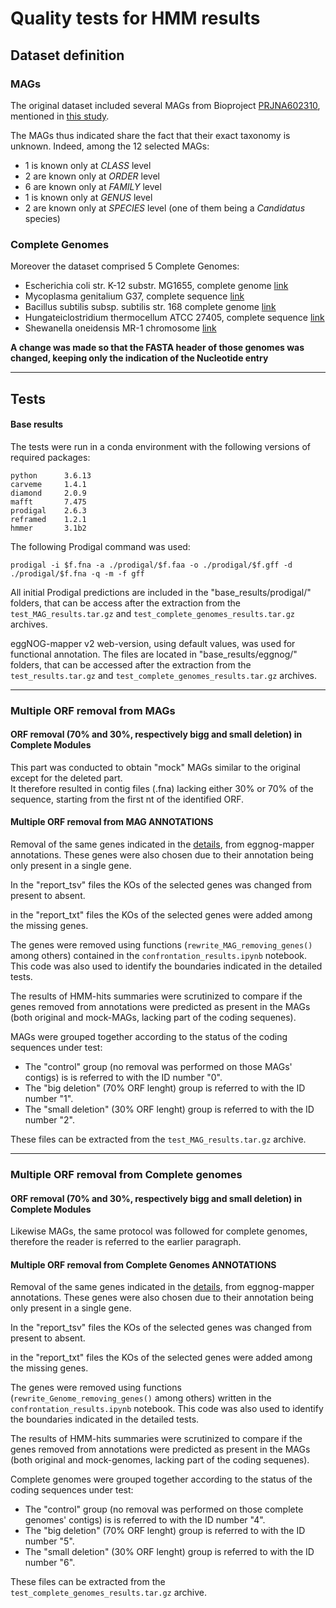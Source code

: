 # Quality tests for HMM results

## Dataset definition

### MAGs
The original dataset included several MAGs from Bioproject [PRJNA602310](https://www.ncbi.nlm.nih.gov/bioproject/PRJNA602310), mentioned in [this study](https://pubmed.ncbi.nlm.nih.gov/33714811/).

The MAGs thus indicated share the fact that their exact taxonomy is unknown.
Indeed, among the 12 selected MAGs:

- 1 is known only at *CLASS* level
- 2 are known only at *ORDER* level
- 6 are known only at *FAMILY* level
- 1 is known only at *GENUS* level
- 2 are known only at *SPECIES* level (one of them being a _Candidatus_ species)


### Complete Genomes
Moreover the dataset comprised 5 Complete Genomes:

- Escherichia coli str. K-12 substr. MG1655, complete genome [link](https://www.ncbi.nlm.nih.gov/nuccore/NC_000913.3)
- Mycoplasma genitalium G37, complete sequence [link](https://www.ncbi.nlm.nih.gov/nuccore/NC_000908.2)
- Bacillus subtilis subsp. subtilis str. 168 complete genome [link](https://www.ncbi.nlm.nih.gov/nuccore/NC_000964.3)
- Hungateiclostridium thermocellum ATCC 27405, complete sequence [link](https://www.ncbi.nlm.nih.gov/nuccore/NC_009012.1)
- Shewanella oneidensis MR-1 chromosome [link](https://www.ncbi.nlm.nih.gov/nuccore/NZ_CP053946.1)

**A change was made so that the FASTA header of those genomes was changed, keeping only the indication of the Nucleotide entry**

-----
## Tests

#### **Base results**

The tests were run in a conda environment with the following versions of required packages:

```
python	    3.6.13
carveme	    1.4.1
diamond	    2.0.9
mafft	    7.475
prodigal	2.6.3
reframed	1.2.1
hmmer	    3.1b2
```

The following Prodigal command was used:

```
prodigal -i $f.fna -a ./prodigal/$f.faa -o ./prodigal/$f.gff -d ./prodigal/$f.fna -q -m -f gff
```

All initial Prodigal predictions are included in the "base_results/prodigal/" folders, that can be access after the extraction from the `test_MAG_results.tar.gz` and `test_complete_genomes_results.tar.gz` archives.

eggNOG-mapper v2 web-version, using default values, was used for functional annotation. The files are located in "base_results/eggnog/" folders, that can be accessed after the extraction from the `test_results.tar.gz` and `test_complete_genomes_results.tar.gz` archives.

-----
### **Multiple ORF removal from MAGs**

#### **ORF removal (70% and 30%, respectively bigg and small deletion) in Complete Modules**

This part was conducted to obtain "mock" MAGs similar to the original except for the deleted part.  
It therefore resulted in contig files (.fna) lacking either 30% or 70% of the sequence, starting from the first nt of the identified ORF.

#### **Multiple ORF removal from MAG ANNOTATIONS**

Removal of the same genes indicated in the [details](https://github.com/Matteopaluh/KEMET/tree/revision/tests/test_details.md), from eggnog-mapper annotations. These genes were also chosen due to their annotation being only present in a single gene.    

In the "report_tsv" files the KOs of the selected genes was changed from present to absent.  

in the "report_txt" files the KOs of the selected genes were added among the missing genes.  

The genes were removed using functions (`rewrite_MAG_removing_genes()` among others) contained in the `confrontation_results.ipynb` notebook. This code was also used to identify the boundaries indicated in the detailed tests.

The results of HMM-hits summaries were scrutinized to compare if the genes removed from annotations were predicted as present in the MAGs (both original and mock-MAGs, lacking part of the coding sequenes).  

MAGs were grouped together according to the status of the coding sequences under test:  

- The "control" group (no removal was performed on those MAGs' contigs) is is referred to with the ID number "0".
- The "big deletion" (70% ORF lenght) group is referred to with the ID number "1".
- The "small deletion" (30% ORF lenght) group is referred to with the ID number "2".  

These files can be extracted from the `test_MAG_results.tar.gz` archive.

-----
### **Multiple ORF removal from Complete genomes**

#### **ORF removal (70% and 30%, respectively bigg and small deletion) in Complete Modules**

Likewise MAGs, the same protocol was followed for complete genomes, therefore the reader is referred to the earlier paragraph.  

#### **Multiple ORF removal from Complete Genomes ANNOTATIONS**

Removal of the same genes indicated in the [details](https://github.com/Matteopaluh/KEMET/tree/revision/tests/test_details.md), from eggnog-mapper annotations. These genes were also chosen due to their annotation being only present in a single gene.    

In the "report_tsv" files the KOs of the selected genes was changed from present to absent.  

in the "report_txt" files the KOs of the selected genes were added among the missing genes.

The genes were removed using functions (`rewrite_Genome_removing_genes()` among others) written in the `confrontation_results.ipynb` notebook. This code was also used to identify the boundaries indicated in the detailed tests.  

The results of HMM-hits summaries were scrutinized to compare if the genes removed from annotations were predicted as present in the MAGs (both original and mock-genomes, lacking part of the coding sequenes).  

Complete genomes were grouped together according to the status of the coding sequences under test:

- The "control" group (no removal was performed on those complete genomes' contigs) is is referred to with the ID number "4".
- The "big deletion" (70% ORF lenght) group is referred to with the ID number "5".
- The "small deletion" (30% ORF lenght) group is referred to with the ID number "6".  

These files can be extracted from the `test_complete_genomes_results.tar.gz` archive.
